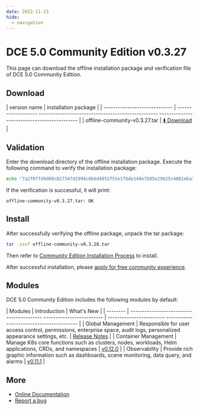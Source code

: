 ```yaml
---
date: 2022-11-23
hide:
  - navigation
---
```


# DCE 5.0 Community Edition v0.3.27

This page can download the offline installation package and verification file of DCE 5.0 Community Edition.

## Download

| version name | installation package |
| ----------------------------- | ------------------- -------------------------------------------------- -------------------------------------------- |
| offline-community-v0.3.27.tar | [:arrow_down: Download](https://proxy-qiniu-download-public.daocloud.io/DaoCloud_Enterprise/dce5/offline-community-v0.3.27.tar) |

## Validation

Enter the download directory of the offline installation package. Execute the following command to verify the installation package:

```sh
echo "7a2f07fd9d09c827347d2994c0b6d4852f55e1f6de149e7b95e29625c4081eba3d415d3dbb261d226d8179c3251ac8e67c2de898d3eb6a58ff218f79fd31d42e  offline-community-v0.3.27.tar" | sha512sum -c
```

If the verification is successful, it will print:

```none
offline-community-v0.3.27.tar: OK
```

## Install

After successfully verifying the offline package, unpack the tar package:

```sh
tar -zxvf offline-community-v0.3.28.tar
```

Then refer to [Community Edition Installation Process](../../install/community/k8s/online.md#_2) to install.

After successful installation, please [apply for free community experience](../../dce/license0.md).

## Modules

DCE 5.0 Community Edition includes the following modules by default:

| Modules | Introduction | What's New |
| -------- | ----------------------------------------- ------------------------- | ------------------------ ----------------------------------------- |
| Global Management | Responsible for user access control, permissions, enterprise space, audit logs, personalized appearance settings, etc. | [Release Notes](../../release/rn5.0.md#_4) |
| Container Management | Manage K8s core functions such as clusters, nodes, workloads, Helm applications, CRDs, and namespaces | [v0.12.0](../../kpanda/03ProductBrief/release-notes.md#v0120) |
| Observability | Provide rich graphic information such as dashboards, scene monitoring, data query, and alarms | [v0.11.1](../../insight/intro/releasenote.md#v0111) |

## More

- [Online Documentation](https://docs.daocloud.io/dce/what-is-dce/)
- [Report a bug](https://github.com/DaoCloud/DaoCloud-docs/issues)